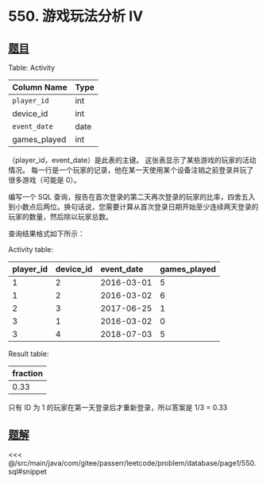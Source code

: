 # 550. 游戏玩法分析 IV
## [题目](https://leetcode.cn/problems/game-play-analysis-iv/)

Table: Activity

| Column Name  | Type |
|:-------------|:-----|
| `player_id`  | int  |
| device_id    | int  |
| `event_date` | date |
| games_played | int  |

（player_id，event_date）是此表的主键。
这张表显示了某些游戏的玩家的活动情况。
每一行是一个玩家的记录，他在某一天使用某个设备注销之前登录并玩了很多游戏（可能是 0）。


编写一个 SQL 查询，报告在首次登录的第二天再次登录的玩家的比率，四舍五入到小数点后两位。换句话说，您需要计算从首次登录日期开始至少连续两天登录的玩家的数量，然后除以玩家总数。

查询结果格式如下所示：

Activity table:

| player_id | device_id | event_date | games_played |
|:----------|:----------|:-----------|:-------------|
| 1         | 2         | 2016-03-01 | 5            |
| 1         | 2         | 2016-03-02 | 6            |
| 2         | 3         | 2017-06-25 | 1            |
| 3         | 1         | 2016-03-02 | 0            |
| 3         | 4         | 2018-07-03 | 5            |

Result table:

| fraction |
|:---------|
| 0.33     |

只有 ID 为 1 的玩家在第一天登录后才重新登录，所以答案是 1/3 = 0.33


## [题解](https://github.com/PasseRR/JavaLeetCode/blob/master/src/main/java/com/gitee/passerr/leetcode/problem/database/page1/550.sql)

<<< @/src/main/java/com/gitee/passerr/leetcode/problem/database/page1/550.sql#snippet
